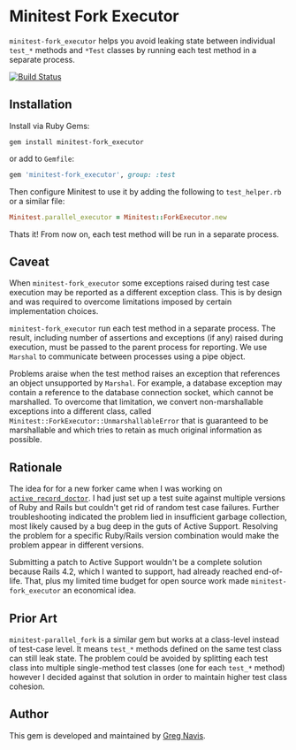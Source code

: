 # Minitest Fork Executor

`minitest-fork_executor` helps you avoid leaking state between individual
`test_*` methods and `*Test` classes by running each test method in a separate
process.

[![Build Status](https://github.com/gregnavis/minitest-fork_executor/actions/workflows/test.yml/badge.svg?branch=master)](https://github.com/gregnavis/minitest-fork_executor/actions/workflows/test.yml)

## Installation

Install via Ruby Gems:

```
gem install minitest-fork_executor
```

or add to `Gemfile`:

```ruby
gem 'minitest-fork_executor', group: :test
```

Then configure Minitest to use it by adding the following to `test_helper.rb`
or a similar file:

```ruby
Minitest.parallel_executor = Minitest::ForkExecutor.new
```

Thats it! From now on, each test method will be run in a separate process.

## Caveat

When `minitest-fork_executor` some exceptions raised during test case execution
may be reported as a different exception class. This is by design and was
required to overcome limitations imposed by certain implementation choices.

`minitest-fork_executor` run each test method in a separate process. The
result, including number of assertions and exceptions (if any) raised during
execution, must be passed to the parent process for reporting. We use `Marshal`
to communicate between processes using a pipe object.

Problems araise when the test method raises an exception that references an
object unsupported by `Marshal`. For example, a database exception may contain
a reference to the database connection socket, which cannot be marshalled. To
overcome that limitation, we convert non-marshallable exceptions into a
different class, called `Minitest::ForkExecutor::UnmarshallableError` that is
guaranteed to be marshallable and which tries to retain as much original
information as possible.

## Rationale

The idea for for a new forker came when I was working on [`active_record_doctor`](https://github.com/gregnavis/active_record_doctor).
I had just set up a test suite against multiple versions of Ruby and Rails but
couldn't get rid of random test case failures. Further troubleshooting indicated
the problem lied in insufficient garbage collection, most likely caused by a bug
deep in the guts of Active Support. Resolving the problem for a specific
Ruby/Rails version combination would make the problem appear in different
versions.

Submitting a patch to Active Support wouldn't be a complete solution because
Rails 4.2, which I wanted to support, had already reached end-of-life. That,
plus my limited time budget for open source work made `minitest-fork_executor`
an economical idea.

## Prior Art

`minitest-parallel_fork` is a similar gem but works at a class-level instead of
test-case level. It means `test_*` methods defined on the same test class can
still leak state. The problem could be avoided by splitting each test class
into multiple single-method test classes (one for each `test_*` method) however
I decided against that solution in order to maintain higher test class cohesion.

## Author

This gem is developed and maintained by [Greg Navis](mailto:contact@gregnavis.com).
